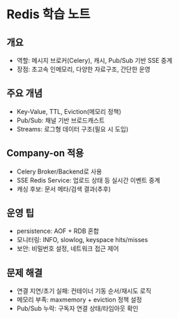 # Redis 학습 노트

## 개요
- 역할: 메시지 브로커(Celery), 캐시, Pub/Sub 기반 SSE 중계
- 장점: 초고속 인메모리, 다양한 자료구조, 간단한 운영

## 주요 개념
- Key-Value, TTL, Eviction(메모리 정책)
- Pub/Sub: 채널 기반 브로드캐스트
- Streams: 로그형 데이터 구조(필요 시 도입)

## Company-on 적용
- Celery Broker/Backend로 사용
- SSE Redis Service: 업로드 상태 등 실시간 이벤트 중계
- 캐싱 후보: 문서 메타/검색 결과(추후)

## 운영 팁
- persistence: AOF + RDB 혼합
- 모니터링: INFO, slowlog, keyspace hits/misses
- 보안: 비밀번호 설정, 네트워크 접근 제어

## 문제 해결
- 연결 지연/초기 실패: 컨테이너 기동 순서/재시도 로직
- 메모리 부족: maxmemory + eviction 정책 설정
- Pub/Sub 누락: 구독자 연결 상태/타임아웃 확인
